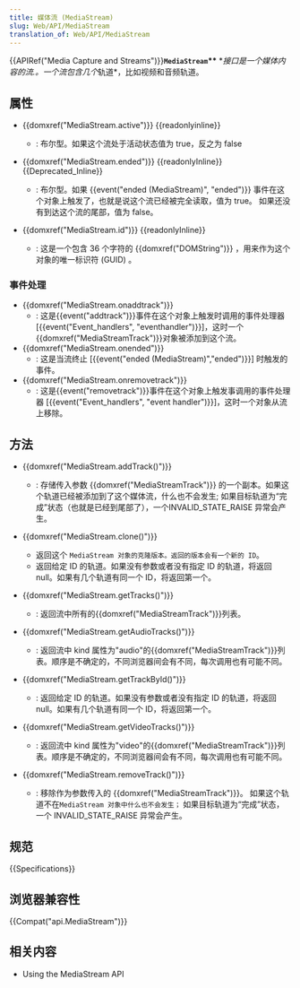 ```yaml
---
title: 媒体流 (MediaStream)
slug: Web/API/MediaStream
translation_of: Web/API/MediaStream
---
```

{{APIRef("Media Capture and Streams")}}**`MediaStream`\*\*** \**接口是一个媒体内容的流.。一个流包含几个*轨道\*，比如视频和音频轨道。

## 属性

- {{domxref("MediaStream.active")}} {{readonlyinline}}
  - : 布尔型。如果这个流处于活动状态值为 true，反之为 false
- {{domxref("MediaStream.ended")}} {{readonlyInline}}{{Deprecated_Inline}}
  - : 布尔型。如果 {{event("ended (MediaStream)", "ended")}} 事件在这个对象上触发了，也就是说这个流已经被完全读取，值为 true。 如果还没有到达这个流的尾部，值为 false。

- {{domxref("MediaStream.id")}} {{readonlyInline}}
  - : 这是一个包含 36 个字符的 {{domxref("DOMString")}} ，用来作为这个对象的唯一标识符 (GUID) 。

### 事件处理

- {{domxref("MediaStream.onaddtrack")}}
  - : 这是{{event("addtrack")}}事件在这个对象上触发时调用的事件处理器 \[{{event("Event_handlers",
    "eventhandler")}}]，这时一个{{domxref("MediaStreamTrack")}}对象被添加到这个流。
- {{domxref("MediaStream.onended")}}
  - : 这是当流终止 \[{{event("ended (MediaStream)","ended")}}] 时触发的事件。
- {{domxref("MediaStream.onremovetrack")}}
  - : 这是{{event("removetrack")}}事件在这个对象上触发事调用的事件处理器 \[{{event("Event_handlers", "event handler")}}]，这时一个对象从流上移除。

## 方法

- {{domxref("MediaStream.addTrack()")}}
  - : 存储传入参数 {{domxref("MediaStreamTrack")}} 的一个副本。如果这个轨道已经被添加到了这个媒体流，什么也不会发生; 如果目标轨道为“完成”状态（也就是已经到尾部了），一个INVALID_STATE_RAISE 异常会产生。

- {{domxref("MediaStream.clone()")}}
  - 返回这个 `MediaStream 对象的克隆版本。返回的版本会有一个新的 ID`。
  - 返回给定 ID 的轨道。如果没有参数或者没有指定 ID 的轨道，将返回 null。如果有几个轨道有同一个 ID，将返回第一个。

- {{domxref("MediaStream.getTracks()")}}
  - : 返回流中所有的{{domxref("MediaStreamTrack")}}列表。

- {{domxref("MediaStream.getAudioTracks()")}}
  - : 返回流中 kind 属性为"audio"的{{domxref("MediaStreamTrack")}}列表。顺序是不确定的，不同浏览器间会有不同，每次调用也有可能不同。

- {{domxref("MediaStream.getTrackById()")}}
  - : 返回给定 ID 的轨道。如果没有参数或者没有指定 ID 的轨道，将返回 null。如果有几个轨道有同一个 ID，将返回第一个。

- {{domxref("MediaStream.getVideoTracks()")}}
  - : 返回流中 kind 属性为"video"的{{domxref("MediaStreamTrack")}}列表。顺序是不确定的，不同浏览器间会有不同，每次调用也有可能不同。

- {{domxref("MediaStream.removeTrack()")}}
  - : 移除作为参数传入的 {{domxref("MediaStreamTrack")}}。 如果这个轨道不在`MediaStream 对象中什么也不会发生；`
    如果目标轨道为“完成”状态，一个 INVALID_STATE_RAISE 异常会产生。

## 规范

{{Specifications}}

## 浏览器兼容性

{{Compat("api.MediaStream")}}

## 相关内容

- Using the MediaStream API
